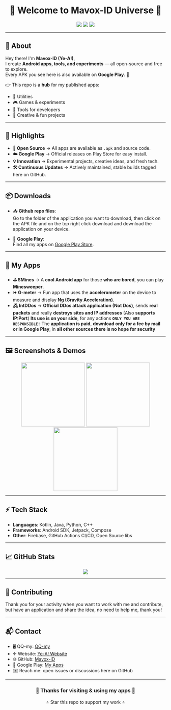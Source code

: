 <h1 align="center">🚀 Welcome to Mavox-ID Universe 🌌</h1>

<p align="center">
  <img src="https://img.shields.io/badge/Ye--A!-Official-blueviolet?style=for-the-badge&logo=github" />
  <img src="https://img.shields.io/badge/Fun-Apps-success?style=for-the-badge" />
  <img src="https://img.shields.io/badge/Platform-Android-green?style=for-the-badge&logo=android" />
</p>

---

## 📱 About

Hey there! I'm **Mavox-ID (Ye-A!)**,  
I create **Android apps, tools, and experiments** — all open-source and free to explore.  
Every APK you see here is also available on **Google Play**. 🎉  

👉 This repo is a **hub** for my published apps:  
- 🔧 Utilities  
- 🎮 Games & experiments  
- 📡 Tools for developers  
- 🎨 Creative & fun projects  

---

## 🌟 Highlights

- **📂 Open Source** → All apps are available as `.apk` and source code.  
- **☁️ Google Play** → Official releases on Play Store for easy install.  
- **💡 Innovation** → Experimental projects, creative ideas, and fresh tech.  
- **🛠 Continuous Updates** → Actively maintained, stable builds tagged here on GitHub.  

---

## 📦 Downloads

- 📥 **Github repo files**:  
  Go to the folder of the application you want to download, then click on the APK file and on the top right click download and download the application on your device.  

- 🛒 **Google Play**:  
  Find all my apps on [Google Play Store](https://play.google.com/store/apps/dev?id=YOUR_DEV_ID).  

---

## 💾 My Apps

- **⛳ SMines** → A **cool Android app** for those **who are bored**, you can play **Minesweeper**. 
- **⏩ G-meter** → Fun app that uses the **accelerometer** on the device to measure and display **Ng (Gravity Acceleration)**.  
- **🖧 IntDDos** → **Official DDos attack application (Not Dos)**, sends **real packets** and really **destroys sites and IP addresses** (Also **supports IP:Port**) **Its use is on your side**, for any actions **`ONLY YOU ARE RESPONSIBLE!`** The **application is paid**, **download only for a fee by mail or in Google Play**, in **all other sources there is no hope for security**  
---

## 🖼️ Screenshots & Demos

<p align="center">
  <img src="https://github.com/Mavox-ID/Github_Apps/raw/main/assets/G-meter.jpg" width="200" />
  <img src="https://github.com/Mavox-ID/Github_Apps/raw/main/assets/IntDDos.jpg" width="200" />
<img src="https://github.com/Mavox-ID/Github_Apps/raw/main/assets/SMines.jpg" width="200" />
</p>

---

## ⚡ Tech Stack

- **Languages**: Kotlin, Java, Python, C++  
- **Frameworks**: Android SDK, Jetpack, Compose  
- **Other**: Firebase, GitHub Actions CI/CD, Open Source libs  

---

## 📈 GitHub Stats

<p align="center">
  <img src="https://github-readme-stats.vercel.app/api?username=Mavox-ID&show_icons=true&theme=tokyonight" />
</p>

---

## 🤝 Contributing

Thank you for your activity when you want to work with me and contribute, but have an application and share the idea, no need to help me, thank you!

---

## 📬 Contact

- 🖥️ QQ-my: [QQ-my](https://qq-my.pp.ua)  
- ✈︎ Website: [Ye-A! Website](https://ye-a.pp.ua)   
- 🌐 GitHub: [Mavox-ID](https://github.com/Mavox-ID) 
- 🛒 Google Play: [My Apps](https://play.google.com/store/apps/dev?id=YOUR_DEV_ID)  
- ✉️ Reach me: open issues or discussions here on GitHub  

---

<h3 align="center">💜 Thanks for visiting & using my apps 💜</h3>
<p align="center">⭐ Star this repo to support my work ⭐</p>
